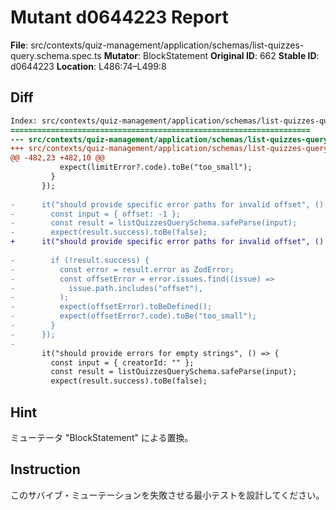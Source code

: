 # Mutant d0644223 Report

**File**: src/contexts/quiz-management/application/schemas/list-quizzes-query.schema.spec.ts
**Mutator**: BlockStatement
**Original ID**: 662
**Stable ID**: d0644223
**Location**: L486:74–L499:8

## Diff

```diff
Index: src/contexts/quiz-management/application/schemas/list-quizzes-query.schema.spec.ts
===================================================================
--- src/contexts/quiz-management/application/schemas/list-quizzes-query.schema.spec.ts	original
+++ src/contexts/quiz-management/application/schemas/list-quizzes-query.schema.spec.ts	mutated #662
@@ -482,23 +482,10 @@
           expect(limitError?.code).toBe("too_small");
         }
       });
 
-      it("should provide specific error paths for invalid offset", () => {
-        const input = { offset: -1 };
-        const result = listQuizzesQuerySchema.safeParse(input);
-        expect(result.success).toBe(false);
+      it("should provide specific error paths for invalid offset", () => {});
 
-        if (!result.success) {
-          const error = result.error as ZodError;
-          const offsetError = error.issues.find((issue) =>
-            issue.path.includes("offset"),
-          );
-          expect(offsetError).toBeDefined();
-          expect(offsetError?.code).toBe("too_small");
-        }
-      });
-
       it("should provide errors for empty strings", () => {
         const input = { creatorId: "" };
         const result = listQuizzesQuerySchema.safeParse(input);
         expect(result.success).toBe(false);
```

## Hint

ミューテータ "BlockStatement" による置換。

## Instruction

このサバイブ・ミューテーションを失敗させる最小テストを設計してください。
